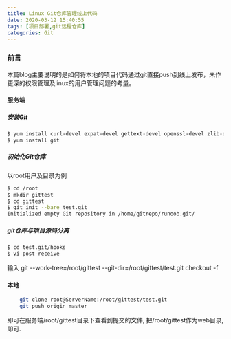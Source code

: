 ```yaml
---
title: Linux Git仓库管理线上代码
date: 2020-03-12 15:40:55
tags: [项目部署,git远程仓库]
categories: Git
---
```


### 前言

本篇blog主要说明的是如何将本地的项目代码通过git直接push到线上发布，未作更深的权限管理及linux的用户管理问题的考量。

<!--more-->

#### 服务端

##### 安装Git

```bash
$ yum install curl-devel expat-devel gettext-devel openssl-devel zlib-devel perl-devel
$ yum install git
```

##### 初始化Git仓库

以root用户及目录为例

```bash
$ cd /root
$ mkdir gittest
$ cd gittest
$ git init --bare test.git
Initialized empty Git repository in /home/gitrepo/runoob.git/
```

##### git仓库与项目源码分离

```bash
$ cd test.git/hooks
$ vi post-receive
```

输入
git --work-tree=/root/gittest --git-dir=/root/gittest/test.git checkout -f

#### 本地

```bash
    git clone root@ServerName:/root/gittest/test.git
    git push origin master
```

即可在服务端/root/gittest目录下查看到提交的文件, 把/root/gittest作为web目录, 即可.
